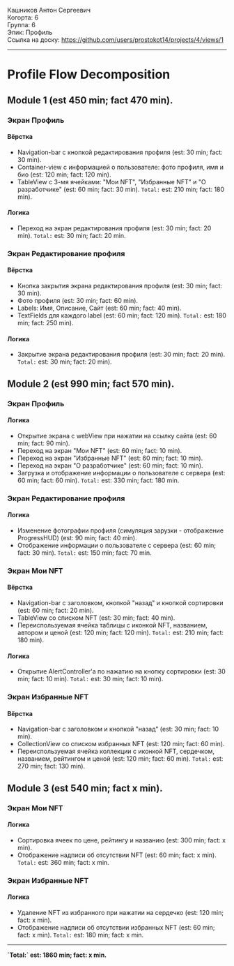 Кашников Антон Сергеевич
<br /> Когорта: 6
<br /> Группа: 6
<br /> Эпик: Профиль
<br /> Ссылка на доску: https://github.com/users/prostokot14/projects/4/views/1
<hr>

# Profile Flow Decomposition
## Module 1 (est 450 min; fact 470 min).
### Экран Профиль
#### Вёрстка
- Navigation-bar с кнопкой редактирования профиля (est: 30 min; fact: 30 min).
- Container-view с информацией о пользователе: фото профиля, имя и био (est: 120 min; fact: 120 min).
- TableView с 3-мя ячейками: "Мои NFT", "Избранные NFT" и "О разработчике" (est: 60 min; fact: 30 min).
`Total:` est: 210 min; fact: 180 min).
#### Логика
- Переход на экран редактирования профиля (est: 30 min; fact: 20 min).
`Total:` est: 30 min; fact: 20 min.

### Экран Редактирование профиля
#### Вёрстка
- Кнопка закрытия экрана редактирования профиля (est: 30 min; fact: 30 min).
- Фото профиля (est: 30 min; fact: 60 min).
- Labels: Имя, Описание, Сайт (est: 60 min; fact: 40 min).
- TextFields для каждого label (est: 60 min; fact: 120 min).
`Total:` est: 180 min; fact: 250 min).
#### Логика
- Закрытие экрана редактирования профиля (est: 30 min; fact: 20 min).
`Total:` est: 30 min; fact: 20 min).

## Module 2 (est 990 min; fact 570 min).
### Экран Профиль
#### Логика
- Открытие экрана с webView при нажатии на ссылку сайта (est: 60 min; fact: 90 min).
- Переход на экран "Мои NFT" (est: 60 min; fact: 10 min).
- Переход на экран "Избранные NFT" (est: 60 min; fact: 10 min).
- Переход на экран "О разработчике" (est: 60 min; fact: 10 min).
- Загрузка и отображение информации о пользователе с сервера (est: 60 min; fact: 60 min).
`Total:` est: 330 min; fact: 180 min.

### Экран Редактирование профиля
#### Логика
- Изменение фотографии профиля (симуляция зарузки - отображение ProgressHUD) (est: 90 min; fact: 40 min).
- Отображение информации о пользователе с сервера (est: 60 min; fact: 30 min).
`Total:` est: 150 min; fact: 70 min.

### Экран Мои NFT
#### Вёрстка
- Navigation-bar с заголовком, кнопкой "назад" и кнопкой сортировки (est: 60 min; fact: 20 min).
- TableView со списком NFT (est: 30 min; fact: 40 min).
- Переиспользуемая ячейка таблицы с иконкой NFT, названием, автором и ценой (est: 120 min; fact: 120 min).
`Total:` est: 210 min; fact: 180 min).
#### Логика
- Открытие AlertController'а по нажатию на кнопку сортировки (est: 30 min; fact: 10 min).
`Total:` est: 30 min; fact: 10 min).

### Экран Избранные NFT
#### Вёрстка
- Navigation-bar с заголовком и кнопкой "назад" (est: 30 min; fact: 10 min).
- CollectionView со списком избранных NFT (est: 120 min; fact: 60 min).
- Переиспользуемая ячейка коллекции с иконкой NFT, сердечком, названием, рейтингом и ценой (est: 120 min; fact: 60 min).
`Total:` est: 270 min; fact: 130 min).

## Module 3 (est 540 min; fact x min).
### Экран Мои NFT
#### Логика
- Сортировка ячеек по цене, рейтингу и названию (est: 300 min; fact: x min).
- Отображение надписи об отсутствии NFT (est: 60 min; fact: x min).
`Total:` est: 360 min; fact: x min.

### Экран Избранные NFT
#### Логика
- Удаление NFT из избранного при нажатии на сердечко (est: 120 min; fact: x min).
- Отображение надписи об отсутствии избранных NFT (est: 60 min; fact: x min).
`Total:` est: 180 min; fact: x min.
<hr>

<b>
`Total:` est: 1860 min; fact: x min.
</b>

